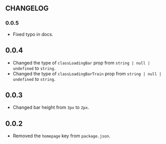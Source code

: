 ## CHANGELOG

### 0.0.5

- Fixed typo in docs.

## 0.0.4

- Changed the type of `classLoadingBar` prop from `string | null | undefined` to `string`.
- Changed the type of `classLoadingBarTrain` prop from `string | null | undefined` to `string`.

## 0.0.3

- Changed bar height from `3px` to `2px`.

## 0.0.2

- Removed the `homepage` key from `package.json`.
